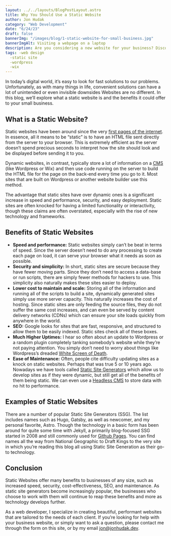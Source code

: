```yaml
---
layout: ../../layouts/BlogPostLayout.astro
title: Why You Should Use a Static Website
author: Jon Hudak
category: "Web Development"
date: "6/24/23"
draft: false
bannerImg: "/images/blog/1-static-website-for-small-business.jpg"
bannerImgAlt: Visiting a webpage on a laptop
description: Are you considering a new website for your business? Discover why a static site might be the right fit for you.
tags: -web design
  -static site
  -wordpress
  -wix
---
```


In today’s digital world, it’s easy to look for fast solutions to our problems. Unfortunately, as with many things in life, convenient solutions can have a lot of unintended or even invisible downsides Websites are no different. In this blog, we’ll explore what a static website is and the benefits it could offer to your small business.

## What is a Static Website?

Static websites have been around since the very [first pages of the internet](https://www.businessinsider.com/flashback-this-is-what-the-first-website-ever-looked-like-2011-6#:~:text=The%20first%20web%20page%20went,%2FWWW%2FTheProject.html). In essence, all it means to be “static” is to have an HTML file sent directly from the server to your browser. This is extremely efficient as the server doesn’t spend precious seconds to interpret how the site should look and be displayed before sending it to you.

Dynamic websites, in contrast, typically store a lot of information on a [CMS](https://blog.hubspot.com/blog/tabid/6307/bid/7969/what-is-a-cms-and-why-should-you-care.aspx) (like Wordpress or Wix) and then use code running on the server to build the HTML file for the page on the back-end every time you go to it. Most sites that are built on Wordpress or another website builder use this method.

The advantage that static sites have over dynamic ones is a significant increase in speed and performance, security, and easy deployment. Static sites are often knocked for having a limited functionality or interactivity, though these claims are often overstated, especially with the rise of new technology and frameworks.

## Benefits of Static Websites

- **Speed and performance:** Static websites simply can’t be beat in terms of speed. Since the server doesn’t need to do any processing to create each page on load, it can serve your browser what it needs as soon as possible.
- **Security and simplicity:** In short, static sites are secure because they have fewer moving parts. Since they don’t need to access a data-base or run scripts, there are simply fewer methods for hackers to use. This simplicity also naturally makes these sites easier to deploy.
- **Lower cost to maintain and scale:** Storing all of the information and running all of the scripts to build a site, dynamically generated sites simply use more server capacity. This naturally increases the cost of hosting. Since static sites are only feeding the source files, they do not suffer the same cost increases, and can even be served by content delivery networks (CDNs) which can ensure your site loads quickly from anywhere in the world.
- **SEO:** Google looks for sites that are fast, responsive, and structured to allow them to be easily indexed. Static sites check all of these boxes.
- **Much Higher Uptimes:** I hear so often about an update to Wordpress or a random plugin completely tanking somebody’s website while they’re not paying attention. You simply don’t need to worry about things like Wordpress’s dreaded [White Screen of Death](https://wpbuffs.com/wordpress-white-screen/).
- **Ease of Maintenance:** Often, people cite difficulty updating sites as a knock on static websites. Perhaps that was true 5 or 10 years ago. Nowadays we have tools called [Static Site Generators](https://jamstack.org/generators/) which allow us to develop sites as if they were dynamic, but still get all of the benefits of them being static. We can even use a [Headless CMS](https://www.sanity.io/headless-cms) to store data with no hit to performance.

## Examples of Static Websites

There are a number of popular Static Site Generators (SSG). The list includes names such as Hugo, Gatsby, as well as newcomer, and my personal favorite, Astro. Though the technology in a basic form has been around for quite some time with Jekyll, a primarily blog-focused SSG started in 2008 and still commonly used for [Github Pages](https://pages.github.com/). You can find names all the way from National Geographic to Draft Kings to the very site in which you’re reading this blog all using Static Site Generation as their go-to technology.

## Conclusion

Static Websites offer many benefits to businesses of any size, such as increased speed, security, cost-effectiveness, SEO, and maintenance. As static site generators become increasingly popular, the businesses who choose to work with them will continue to reap these benefits and more as technology develops further.

As a web developer, I specialize in creating beautiful, performant websites that are tailored to the needs of each client. If you’re looking for help with your business website, or simply want to ask a question, please contact me through the form on this site, or by my email [jon@jonhudak.dev](mailto:jon@jonhudak.dev).
